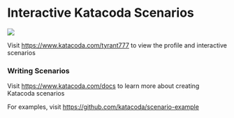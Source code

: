 # Interactive Katacoda Scenarios

[![](http://shields.katacoda.com/katacoda/tyrant777/count.svg)](https://www.katacoda.com/tyrant777 "Get your profile on Katacoda.com")

Visit https://www.katacoda.com/tyrant777 to view the profile and interactive scenarios

### Writing Scenarios
Visit https://www.katacoda.com/docs to learn more about creating Katacoda scenarios

For examples, visit https://github.com/katacoda/scenario-example
